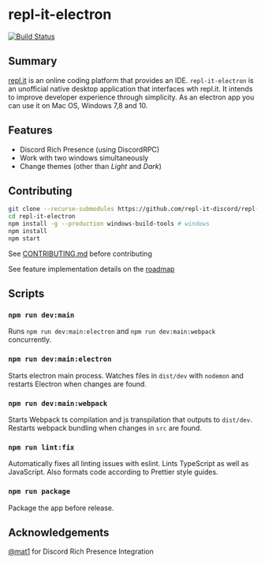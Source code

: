 # repl-it-electron

[![Build Status](https://travis-ci.org/repl-it-discord/repl.it-electron.svg?branch=master)](https://travis-ci.org/repl-it-discord/repl-it-electron)

## Summary

[repl.it](https://repl.it) is an online coding platform that provides an IDE. `repl-it-electron` is an unofficial native desktop application that interfaces wth repl.it. It intends to improve developer experience through simplicity. As an electron app you can use it on Mac OS, Windows 7,8 and 10.

## Features
* Discord Rich Presence (using DiscordRPC)
* Work with two windows simultaneously
* Change themes (other than *Light* and *Dark*)

## Contributing

```bash
git clone --recurse-submodules https://github.com/repl-it-discord/repl-it-electron
cd repl-it-electron
npm install -g --production windows-build-tools # windows
npm install
npm start
```

See [CONTRIBUTING.md](./.github/CONTRIBUTING.md) before contributing

See feature implementation details on the [roadmap](https://github.com/repl-it-discord/repl-it-electron/projects)

## Scripts

### `npm run dev:main`

Runs `npm run dev:main:electron` and `npm run dev:main:webpack` concurrently.

### `npm run dev:main:electron`

Starts electron main process. Watches files in `dist/dev` with `nodemon` and restarts Electron when changes are found.

### `npm run dev:main:webpack`

Starts Webpack ts compilation and js transpilation that outputs to `dist/dev`. Restarts webpack bundling when changes in `src` are found.

### `npm run lint:fix`

Automatically fixes all linting issues with eslint. Lints TypeScript as well as JavaScript. Also formats code according to Prettier style guides.

### `npm run package`

Package the app before release.

## Acknowledgements

[@mat1](https://repl.it/@mat1) for Discord Rich Presence Integration

